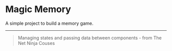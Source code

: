 # Magic Memory

A simple project to build a memory game.

---

> Managing states and passing data between components - from The Net Ninja Couses
